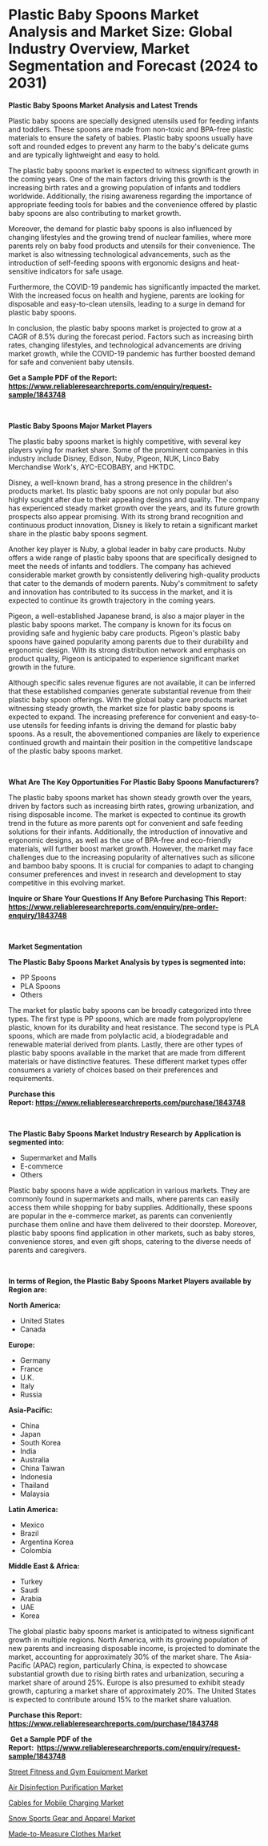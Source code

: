 <p><h1>Plastic Baby Spoons Market Analysis and Market Size: Global Industry Overview, Market Segmentation and Forecast (2024 to 2031)</h1></p><p><strong>Plastic Baby Spoons Market Analysis and Latest Trends</strong></p>
<p><p>Plastic baby spoons are specially designed utensils used for feeding infants and toddlers. These spoons are made from non-toxic and BPA-free plastic materials to ensure the safety of babies. Plastic baby spoons usually have soft and rounded edges to prevent any harm to the baby's delicate gums and are typically lightweight and easy to hold.</p><p>The plastic baby spoons market is expected to witness significant growth in the coming years. One of the main factors driving this growth is the increasing birth rates and a growing population of infants and toddlers worldwide. Additionally, the rising awareness regarding the importance of appropriate feeding tools for babies and the convenience offered by plastic baby spoons are also contributing to market growth.</p><p>Moreover, the demand for plastic baby spoons is also influenced by changing lifestyles and the growing trend of nuclear families, where more parents rely on baby food products and utensils for their convenience. The market is also witnessing technological advancements, such as the introduction of self-feeding spoons with ergonomic designs and heat-sensitive indicators for safe usage.</p><p>Furthermore, the COVID-19 pandemic has significantly impacted the market. With the increased focus on health and hygiene, parents are looking for disposable and easy-to-clean utensils, leading to a surge in demand for plastic baby spoons.</p><p>In conclusion, the plastic baby spoons market is projected to grow at a CAGR of 8.5% during the forecast period. Factors such as increasing birth rates, changing lifestyles, and technological advancements are driving market growth, while the COVID-19 pandemic has further boosted demand for safe and convenient baby utensils.</p></p>
<p><strong>Get a Sample PDF of the Report:&nbsp; <a href="https://www.reliableresearchreports.com/enquiry/request-sample/1843748">https://www.reliableresearchreports.com/enquiry/request-sample/1843748</a></strong></p>
<p>&nbsp;</p>
<p><strong>Plastic Baby Spoons Major Market Players</strong></p>
<p><p>The plastic baby spoons market is highly competitive, with several key players vying for market share. Some of the prominent companies in this industry include Disney, Edison, Nuby, Pigeon, NUK, Linco Baby Merchandise Work's, AYC-ECOBABY, and HKTDC.</p><p>Disney, a well-known brand, has a strong presence in the children's products market. Its plastic baby spoons are not only popular but also highly sought after due to their appealing designs and quality. The company has experienced steady market growth over the years, and its future growth prospects also appear promising. With its strong brand recognition and continuous product innovation, Disney is likely to retain a significant market share in the plastic baby spoons segment.</p><p>Another key player is Nuby, a global leader in baby care products. Nuby offers a wide range of plastic baby spoons that are specifically designed to meet the needs of infants and toddlers. The company has achieved considerable market growth by consistently delivering high-quality products that cater to the demands of modern parents. Nuby's commitment to safety and innovation has contributed to its success in the market, and it is expected to continue its growth trajectory in the coming years.</p><p>Pigeon, a well-established Japanese brand, is also a major player in the plastic baby spoons market. The company is known for its focus on providing safe and hygienic baby care products. Pigeon's plastic baby spoons have gained popularity among parents due to their durability and ergonomic design. With its strong distribution network and emphasis on product quality, Pigeon is anticipated to experience significant market growth in the future.</p><p>Although specific sales revenue figures are not available, it can be inferred that these established companies generate substantial revenue from their plastic baby spoon offerings. With the global baby care products market witnessing steady growth, the market size for plastic baby spoons is expected to expand. The increasing preference for convenient and easy-to-use utensils for feeding infants is driving the demand for plastic baby spoons. As a result, the abovementioned companies are likely to experience continued growth and maintain their position in the competitive landscape of the plastic baby spoons market.</p></p>
<p>&nbsp;</p>
<p><strong>What Are The Key Opportunities For Plastic Baby Spoons Manufacturers?</strong></p>
<p><p>The plastic baby spoons market has shown steady growth over the years, driven by factors such as increasing birth rates, growing urbanization, and rising disposable income. The market is expected to continue its growth trend in the future as more parents opt for convenient and safe feeding solutions for their infants. Additionally, the introduction of innovative and ergonomic designs, as well as the use of BPA-free and eco-friendly materials, will further boost market growth. However, the market may face challenges due to the increasing popularity of alternatives such as silicone and bamboo baby spoons. It is crucial for companies to adapt to changing consumer preferences and invest in research and development to stay competitive in this evolving market.</p></p>
<p><strong>Inquire or Share Your Questions If Any Before Purchasing This Report: <a href="https://www.reliableresearchreports.com/enquiry/pre-order-enquiry/1843748">https://www.reliableresearchreports.com/enquiry/pre-order-enquiry/1843748</a></strong></p>
<p>&nbsp;</p>
<p><strong>Market Segmentation</strong></p>
<p><strong>The Plastic Baby Spoons Market Analysis by types is segmented into:</strong></p>
<p><ul><li>PP Spoons</li><li>PLA Spoons</li><li>Others</li></ul></p>
<p><p>The market for plastic baby spoons can be broadly categorized into three types. The first type is PP spoons, which are made from polypropylene plastic, known for its durability and heat resistance. The second type is PLA spoons, which are made from polylactic acid, a biodegradable and renewable material derived from plants. Lastly, there are other types of plastic baby spoons available in the market that are made from different materials or have distinctive features. These different market types offer consumers a variety of choices based on their preferences and requirements.</p></p>
<p><strong>Purchase this Report:&nbsp;<a href="https://www.reliableresearchreports.com/purchase/1843748">https://www.reliableresearchreports.com/purchase/1843748</a></strong></p>
<p>&nbsp;</p>
<p><strong>The Plastic Baby Spoons Market Industry Research by Application is segmented into:</strong></p>
<p><ul><li>Supermarket and Malls</li><li>E-commerce</li><li>Others</li></ul></p>
<p><p>Plastic baby spoons have a wide application in various markets. They are commonly found in supermarkets and malls, where parents can easily access them while shopping for baby supplies. Additionally, these spoons are popular in the e-commerce market, as parents can conveniently purchase them online and have them delivered to their doorstep. Moreover, plastic baby spoons find application in other markets, such as baby stores, convenience stores, and even gift shops, catering to the diverse needs of parents and caregivers.</p></p>
<p>&nbsp;</p>
<p><strong>In terms of Region, the Plastic Baby Spoons Market Players available by Region are:</strong></p>
<p>
    <p> <strong> North America: </strong>
        <ul>
            <li>United States</li>
            <li>Canada</li>
        </ul>
        </p> 
    <p> <strong> Europe: </strong>
        <ul>
            <li>Germany</li>
            <li>France</li>
            <li>U.K.</li>
            <li>Italy</li>
            <li>Russia</li>
        </ul>
        </p> 
    <p> <strong> Asia-Pacific: </strong>
        <ul>
            <li>China</li>
            <li>Japan</li>
            <li>South Korea</li>
            <li>India</li>
            <li>Australia</li>
            <li>China Taiwan</li>
            <li>Indonesia</li>
            <li>Thailand</li>
            <li>Malaysia</li>
        </ul>
        </p> 
    <p> <strong> Latin America: </strong>
        <ul>
            <li>Mexico</li>
            <li>Brazil</li>
            <li>Argentina Korea</li>
            <li>Colombia</li>
        </ul>
        </p> 
    <p> <strong> Middle East & Africa: </strong>
        <ul>
            <li>Turkey</li>
            <li>Saudi</li>
            <li>Arabia</li>
            <li>UAE</li>
            <li>Korea</li>
        </ul>
    </p>
    </p>
<p><p>The global plastic baby spoons market is anticipated to witness significant growth in multiple regions. North America, with its growing population of new parents and increasing disposable income, is projected to dominate the market, accounting for approximately 30% of the market share. The Asia-Pacific (APAC) region, particularly China, is expected to showcase substantial growth due to rising birth rates and urbanization, securing a market share of around 25%. Europe is also presumed to exhibit steady growth, capturing a market share of approximately 20%. The United States is expected to contribute around 15% to the market share valuation.</p></p>
<p><strong>Purchase this Report: <a href="https://www.reliableresearchreports.com/purchase/1843748">https://www.reliableresearchreports.com/purchase/1843748</a></strong></p>
<p>&nbsp;<strong>Get a Sample PDF of the Report:&nbsp;&nbsp;<a href="https://www.reliableresearchreports.com/enquiry/request-sample/1843748">https://www.reliableresearchreports.com/enquiry/request-sample/1843748</a></strong></p>
<p><strong></strong></p>
<p><p><a href="https://github.com/ruslanpoljakovrd177/Market-Research-Report-List-2/blob/main/street-fitness-and-gym-equipment-market.md">Street Fitness and Gym Equipment Market</a></p><p><a href="https://github.com/jonneygiverf/Market-Research-Report-List-2/blob/main/air-disinfection-purification-market.md">Air Disinfection Purification Market</a></p><p><a href="https://github.com/grishafomin4852/Market-Research-Report-List-2/blob/main/cables-for-mobile-charging-market.md">Cables for Mobile Charging Market</a></p><p><a href="https://github.com/dziulagalemab/Market-Research-Report-List-2/blob/main/snow-sports-gear-and-apparel-market.md">Snow Sports Gear and Apparel Market</a></p><p><a href="https://github.com/abbypearson7765/Market-Research-Report-List-2/blob/main/made-to-measure-clothes-market.md">Made-to-Measure Clothes Market</a></p></p>
